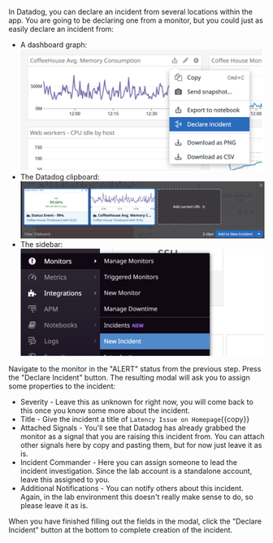 In Datadog, you can declare an incident from several locations within the app. You are going to be declaring one from a monitor, but you could just as easily declare an incident from:
- A dashboard graph:
![Create Monitor from Dashboard Graph](assets/from_graph.png)
- The Datadog clipboard: 
![Create Monitor from Clipboard](assets/from_cb.png)
- The sidebar:
![Create Monitor from Sidebar](assets/from_sidebar.png)

Navigate to the monitor in the "ALERT" status from the previous step. Press the "Declare Incident" button. The resulting modal will ask you to assign some properties to the incident:

- Severity - Leave this as unknown for right now, you will come back to this once you know some more about the incident.
- Title - Give the incident a title of `Latency Issue on Homepage`{{copy}}
- Attached Signals - You'll see that Datadog has already grabbed the monitor as a signal that you are raising this incident from. You can attach other signals here by copy and pasting them, but for now just leave it as is.
- Incident Commander - Here you can assign someone to lead the incident investigation. Since the lab account is a standalone account, leave this assigned to you.
- Additional Notifications - You can notify others about this incident. Again, in the lab environment this doesn't really make sense to do, so please leave it as is.

When you have finished filling out the fields in the modal, click the "Declare Incident" button at the bottom to complete creation of the incident.